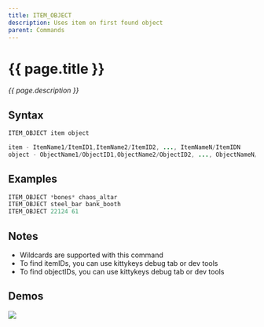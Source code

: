 ```yaml
---
title: ITEM_OBJECT
description: Uses item on first found object
parent: Commands
---
```


# {{ page.title }}

_{{ page.description }}_

## Syntax

```java
ITEM_OBJECT item object 

item - ItemName1/ItemID1,ItemName2/ItemID2, ..., ItemNameN/ItemIDN
object - ObjectName1/ObjectID1,ObjectName2/ObjectID2, ..., ObjectNameN/ObjectIDN
```

## Examples

```java
ITEM_OBJECT *bones* chaos_altar
ITEM_OBJECT steel_bar bank_booth
ITEM_OBJECT 22124 61
```

## Notes

- Wildcards are supported with this command
- To find itemIDs, you can use kittykeys debug tab or dev tools
- To find objectIDs, you can use kittykeys debug tab or dev tools

## Demos

![](https://i.imgur.com/P0qtuqB.gif)

